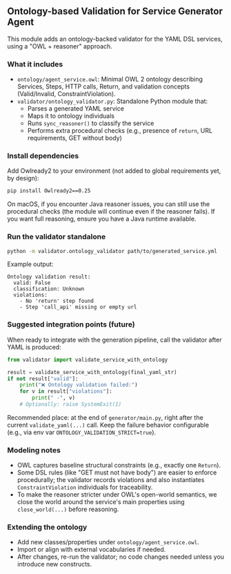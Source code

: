 ## Ontology-based Validation for Service Generator Agent

This module adds an ontology-backed validator for the YAML DSL services, using a "OWL + reasoner" approach.

### What it includes
- `ontology/agent_service.owl`: Minimal OWL 2 ontology describing Services, Steps, HTTP calls, Return, and validation concepts (Valid/Invalid, ConstraintViolation).
- `validator/ontology_validator.py`: Standalone Python module that:
  - Parses a generated YAML service
  - Maps it to ontology individuals
  - Runs `sync_reasoner()` to classify the service
  - Performs extra procedural checks (e.g., presence of `return`, URL requirements, GET without body)

### Install dependencies
Add Owlready2 to your environment (not added to global requirements yet, by design):

```bash
pip install Owlready2==0.25
```

On macOS, if you encounter Java reasoner issues, you can still use the procedural checks (the module will continue even if the reasoner fails). If you want full reasoning, ensure you have a Java runtime available.

### Run the validator standalone

```bash
python -m validator.ontology_validator path/to/generated_service.yml
```

Example output:

```text
Ontology validation result:
  valid: False
  classification: Unknown
  violations:
    - No 'return' step found
    - Step 'call_api' missing or empty url
```

### Suggested integration points (future)

When ready to integrate with the generation pipeline, call the validator after YAML is produced:

```python
from validator import validate_service_with_ontology

result = validate_service_with_ontology(final_yaml_str)
if not result["valid"]:
    print("❌ Ontology validation failed:")
    for v in result["violations"]:
        print(" -", v)
    # Optionally: raise SystemExit(1)
```

Recommended place: at the end of `generator/main.py`, right after the current `validate_yaml(...)` call. Keep the failure behavior configurable (e.g., via env var `ONTOLOGY_VALIDATION_STRICT=true`).

### Modeling notes
- OWL captures baseline structural constraints (e.g., exactly one `Return`).
- Some DSL rules (like "GET must not have body") are easier to enforce procedurally; the validator records violations and also instantiates `ConstraintViolation` individuals for traceability.
- To make the reasoner stricter under OWL's open-world semantics, we close the world around the service's main properties using `close_world(...)` before reasoning.

### Extending the ontology
- Add new classes/properties under `ontology/agent_service.owl`.
- Import or align with external vocabularies if needed.
- After changes, re-run the validator; no code changes needed unless you introduce new constructs.
